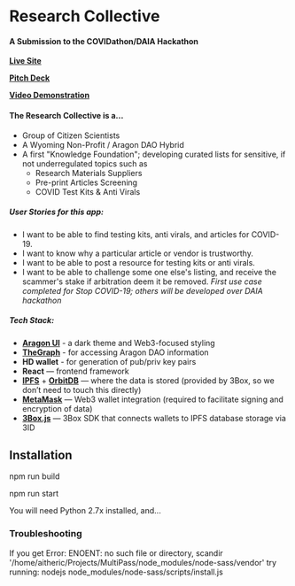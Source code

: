 # Research Collective
#### A Submission to the COVIDathon/DAIA Hackathon

**[Live Site](https://researchcollective)**

**[Pitch Deck](https://docs.google.com/presentation/d/16ukIjYRFOGal9BN4aYr942aYr1-9kDYrHVlPd_D6Yoc)**

**[Video Demonstration](https://youtu.be/B84uNKVqWOY)**

#### The Research Collective is a...
- Group of Citizen Scientists
- A Wyoming Non-Profit / Aragon DAO Hybrid
- A first "Knowledge Foundation"; developing curated lists for sensitive, if not underregulated topics such as
   - Research Materials Suppliers
   - Pre-print Articles Screening
   - COVID Test Kits & Anti Virals

##### *User Stories for this app:*
- I want to be able to find testing kits, anti virals, and articles for COVID-19.
- I want to know why a particular article or vendor is trustworthy.
- I want to be able to post a resource for testing kits or anti virals.
- I want to be able to challenge some one else's listing, and receive the scammer's stake if arbitration deem it be removed.
*First use case completed for Stop COVID-19; others will be developed over DAIA hackathon*

##### Tech Stack:
- **[Aragon UI](https://ui.aragon.org/)** - a dark theme and Web3-focused styling
- **[TheGraph](https://thegraph.com/explorer/subgraph/protofire/aragon)** - for accessing Aragon DAO information
- **HD wallet** - for generation of pub/priv key pairs
- **React** — frontend framework
- **[IPFS](https://ipfs.io/)** + **[OrbitDB](https://orbitdb.org/)** — where the data is stored (provided by 3Box, so we don’t need to touch this directly)
- **[MetaMask](https://metamask.io/)** — Web3 wallet integration (required to facilitate signing and encryption of data)
- **[3Box.js](https://docs.3box.io/build/web-apps)** — 3Box SDK that connects wallets to IPFS database storage via 3ID

## Installation
npm run build

npm run start

You will need Python 2.7x installed, and...

### Troubleshooting
If you get Error: ENOENT: no such file or directory, scandir '/home/aitheric/Projects/MultiPass/node_modules/node-sass/vendor'
try running: nodejs node_modules/node-sass/scripts/install.js
